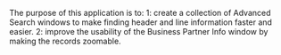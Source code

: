 The purpose of this application is to:
1: create a collection of Advanced Search windows to make finding header and line information faster and easier.
2: improve the usability of the Business Partner Info window by making the records zoomable.